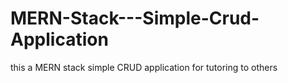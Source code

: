 # MERN-Stack---Simple-Crud-Application
this a MERN stack simple CRUD application for tutoring to others
